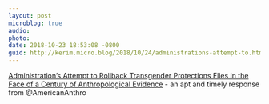```yaml
---
layout: post
microblog: true
audio: 
photo: 
date: 2018-10-23 18:53:08 -0800
guid: http://kerim.micro.blog/2018/10/24/administrations-attempt-to.html
---
```

[Administration’s Attempt to Rollback Transgender Protections Flies in the Face of a Century of Anthropological Evidence](https://www.americananthro.org/ParticipateAndAdvocate/AdvocacyDetail.aspx?ItemNumber=24301&navItemNumber=659&fbclid=IwAR0B0n4qJ9cyTN6EhzqrQY7aqfaGgvwtbtFMrjnt2mldxcGEg2YyugLno_c) - an apt and timely response from @AmericanAnthro
